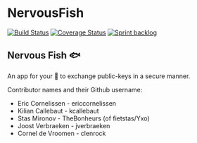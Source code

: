 # NervousFish
[![Build Status](https://travis-ci.org/ericcornelissen/NervousFish.svg?branch=develop)](https://travis-ci.org/ericcornelissen/NervousFish)
[![Coverage Status](https://coveralls.io/repos/github/ericcornelissen/NervousFish/badge.svg?branch=master)](https://coveralls.io/github/ericcornelissen/NervousFish?branch=master)
[![Sprint backlog](https://badge.waffle.io/ericcornelissen/nervousfish.png?label=this%20week&title=Sprint%20backlog)](http://waffle.io/ericcornelissen/nervousfish)

## Nervous Fish :fish:

An app for your :iphone: to exchange public-keys in a secure manner.

Contributor names and their Github username:

* Eric Cornelissen - ericcornelissen
* Kilian Callebaut - kcallebaut
* Stas Mironov - TheBonheurs (of fietstas/Yxo)
* Joost Verbraeken - jverbraeken
* Cornel de Vroomen - clenrock
